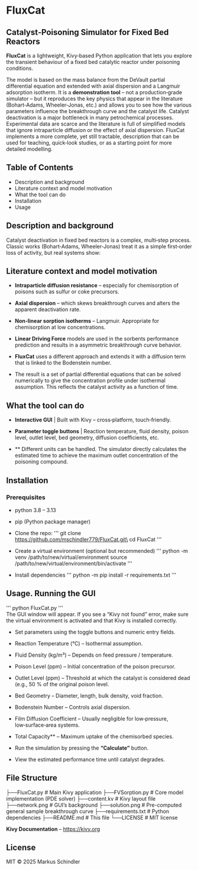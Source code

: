 # FluxCat

## Catalyst‑Poisoning Simulator for Fixed Bed Reactors

**FluxCat** is a lightweight, Kivy‑based Python application that lets you explore the transient behaviour of a fixed bed catalytic reactor under poisoning conditions.

The model is based on the mass balance from the DeVault partial differential equation and extended with axial dispersion and a Langmuir adsorption isotherm. It is a **demonstration tool** – not a production‑grade simulator – but it reproduces the key physics that appear in the literature (Bohart‑Adams, Wheeler‑Jonas, etc.) and allows you to see how the various parameters influence the breakthrough curve and the catalyst life.
Catalyst deactivation is a major bottleneck in many petrochemical processes. Experimental data are scarce and the literature is full of simplified models that ignore intraparticle diffusion or the effect of axial dispersion. FluxCat implements a more complete, yet still tractable, description that can be used for teaching, quick‑look studies, or as a starting point for more detailed modelling.

## Table of Contents

* Description and background
* Literature context and model motivation
* What the tool can do 
* Installation
* Usage

## Description and background

Catalyst deactivation in fixed bed reactors is a complex, multi‑step process. Classic works (Bohart‑Adams, Wheeler‑Jonas) treat it as a simple first‑order loss of activity, but real systems show:
    
## Literature context and model motivation

* **Intraparticle diffusion resistance** – especially for chemisorption of poisons such as sulfur or coke precursors.

* **Axial dispersion** – which skews breakthrough curves and alters the apparent deactivation rate.

* **Non‑linear sorption isotherms** – Langmuir. Appropriate for chemisorption at low concentrations.

* **Linear Driving Force** models are used in the sorbents performance prediction and results in a asymmetric breakthrough curve behavior. 

* **FluxCat** uses a different approach and extends it with a diffusion term that is linked to the Bodenstein number.

* The result is a set of partial differential equations that can be solved numerically to give the concentration profile under isothermal assumption. This reflects the catalyst activity as a function of time.

## What the tool can do

* **Interactive GUI** | Built with Kivy – cross‑platform, touch‑friendly.

* **Parameter toggle buttons** | Reaction temperature, fluid density, poison level, outlet level, bed geometry, diffusion coefficients, etc.

* ** Different units can be handled. The simulator directly calculates the estimated time to achieve the maximum outlet concentration of the poisoning compound.

## Installation

### Prerequisites

* python 3.8 – 3.13
*  pip (Python package manager)

* Clone the repo:
'''
 git clone https://github.com/mschindler779/FluxCat.git\
cd FluxCat
'''

* Create a virtual environment (optional but recommended)
'''
python -m venv /path/to/new/virtual/environment
source /path/to/new/virtual/environment/bin/activate
'''

* Install dependencies
'''
python -m pip install -r requirements.txt
'''

## Usage. Running the GUI
'''
python FluxCat.py
'''    
The GUI window will appear. If you see a “Kivy not found” error, make sure the virtual environment is activated and that Kivy is installed correctly.

* Set parameters using the toggle buttons and numeric entry fields.

* Reaction Temperature (°C) – Isothermal assumption.

* Fluid Density (kg/m³) – Depends on feed pressure / temperature.

* Poison Level (ppm) – Initial concentration of the poison precursor.

* Outlet Level (ppm) – Threshold at which the catalyst is considered dead (e.g., 50 % of the original poison level.

* Bed Geometry – Diameter, length, bulk density, void fraction.
    
* Bodenstein Number – Controls axial dispersion.

* Film Diffusion Coefficient – Usually negligible for low‑pressure, low‑surface‑area systems.
* Total Capacity** – Maximum uptake of the chemisorbed species.
* Run the simulation by pressing the **“Calculate”** button.
* View the estimated performance time until catalyst degrades.

## File Structure
├──FluxCat.py		# Main Kivy application
├──FVSorption.py	# Core model implementation (PDE solver)
├──content.kv		# Kivy layout file
├──network.png		# GUI’s background
├──solution.png		# Pre-computed general sample breakthrough curve
├──requirements.txt	# Python dependencies
├──README.md        # This file
└──LICENSE          # MIT license

**Kivy Documentation** – https://kivy.org

## License
MIT © 2025 Markus Schindler
